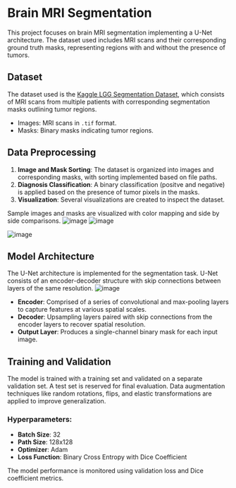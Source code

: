 # Brain MRI Segmentation
This project focuses on brain MRI segmentation implementing a U-Net architecture. The dataset used includes MRI scans and their corresponding ground truth masks, representing regions with and without the presence of tumors. 

## Dataset
The dataset used is the [Kaggle LGG Segmentation Dataset](https://www.kaggle.com/datasets/mateuszbuda/lgg-mri-segmentation/data), which consists of MRI scans from multiple patients with corresponding segmentation masks outlining tumor regions.
- Images: MRI scans in `.tif` format.
- Masks: Binary masks indicating tumor regions.

## Data Preprocessing
1. **Image and Mask Sorting**: The dataset is organized into images and corresponding masks, with sorting implemented based on file paths.
2. **Diagnosis Classification**: A binary classification (positve and negative) is applied based on the presence of tumor pixels in the masks.
3. **Visualization**: Several visualizations are created to inspect the dataset.

Sample images and masks are visualized with color mapping and side by side comparisons.
![image](https://github.com/user-attachments/assets/5a35f0ac-6855-40ee-8ff7-8e7bf08cdab0)
![image](https://github.com/user-attachments/assets/0200b664-f7cf-443f-bf3c-3c309b4f10e5)

![image](https://github.com/user-attachments/assets/544bbda5-c694-41c2-ae2f-c2d823286763)

## Model Architecture
The U-Net architecture is implemented for the segmentation task. U-Net consists of an encoder-decoder structure with skip connections between layers of the same resolution.
![image](https://github.com/user-attachments/assets/9ffc02c8-7f19-42e6-a6c5-d4af10711635)
- **Encoder**: Comprised of a series of convolutional and max-pooling layers to capture features at various spatial scales.
- **Decoder**: Upsampling layers paired with skip connections from the encoder layers to recover spatial resolution.
- **Output Layer**: Produces a single-channel binary mask for each input image.

## Training and Validation
The model is trained with a training set and validated on a separate validation set. A test set is reserved for final evaluation. Data augmentation techniques like random rotations, flips, and elastic transformations are applied to improve generalization.

### Hyperparameters:
- **Batch Size**: 32
- **Path Size**: 128x128
- **Optimizer**: Adam
- **Loss Function**: Binary Cross Entropy with Dice Coefficient

The model performance is monitored using validation loss and Dice coefficient metrics.

